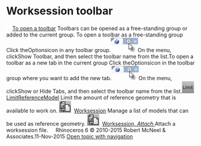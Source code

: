 ---
---


# Worksession toolbar
 [![images/transparent.gif](images/transparent.gif)To open a toolbar](javascript:void(0);) Toolbars can be opened as a free-standing group or added to the current group.
To open a toolbar as a free-standing group
Click theOptionsicon in any toolbar group.![images/toolbar-howtoopen.png](images/toolbar-howtoopen.png)On the menu, clickShow Toolbar, and then select the toolbar name from the list.To open a toolbar as a new tab in the current group
Click theOptionsicon in the toolbar group where you want to add the new tab.![images/toolbar-howtoopen.png](images/toolbar-howtoopen.png)On the menu, clickShow or Hide Tabs, and then select the toolbar name from the list.![images/limitreferencemodel.png](images/limitreferencemodel.png) [LimitReferenceModel](worksession.html#limitreferencemodel) 
Limit the amount of reference geometry that is available to work on.
![images/worksession.png](images/worksession.png) [Worksession](worksession.html) 
Manage a list of models that can be used as reference geometry.
![images/worksession-attach.png](images/worksession-attach.png) [Worksession, *Attach* ](worksession.html#attach) 
Attach a worksession file.
&#160;
&#160;
Rhinoceros 6 © 2010-2015 Robert McNeel &amp; Associates.11-Nov-2015
 [Open topic with navigation](worksession-toolbar.html) 


